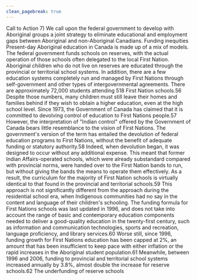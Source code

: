 ```yaml
---
clean_pagebreak: true
---
```


Call to Action
7) We call upon the federal government to develop with Aboriginal groups a joint strategy to eliminate educational and employment gaps between Aboriginal and non-Aboriginal Canadians.
Funding inequities
Present-day Aboriginal education in Canada is made up of a mix of models. The federal government funds schools on reserves, with the actual operation of those schools often delegated to the local First Nation. Aboriginal children who do not live on reserves are educated through the provincial or territorial school systems. In addition, there are a few education systems completely run and managed by First Nations through self-government and other types of intergovernmental agreements.
There are approximately 72,000 students attending 518 First Nation schools.56 Despite those numbers, many children must still leave their homes and families behind if they wish to obtain a higher education, even at the high school level.
Since 1973, the Government of Canada has claimed that it is committed to devolving control of education to First Nations people.57 However, the interpretation of "Indian control" offered by the Government of Canada bears little resemblance to the vision of First Nations. The government's version of the term has entailed the devolution of federal education programs to First Nations, without the benefit of adequate funding or statutory authority.58 Indeed, when devolution began, it was designed to occur without any additional expense. This meant that former Indian Affairs-operated schools, which were already substandard compared with provincial norms, were handed over to the First Nation bands to run, but without giving the bands the means to operate them effectively. As a result, the curriculum for the majority of First Nation schools is virtually identical to that found in the provincial and territorial schools.59 This approach is not significantly different from the approach during the residential school era, when Indigenous communities had no say in the content and language of their children's schooling.
The funding formula for First Nations schools was last updated in 1996, and does not take into account the range of basic and contemporary education components needed to deliver a good-quality education in the twenty-first century, such as information and communication technologies, sports and recreation, language proficiency, and library services.60 Worse still, since 1996, funding growth for First Nations education has been capped at 2%, an amount that has been insufficient to keep pace with either inflation or the rapid increases in the Aboriginal student population.61 Meanwhile, between 1996 and 2006, funding to provincial and territorial school systems increased annually by 3.8%, almost double the increase for reserve schools.62 The underfunding of reserve schools
